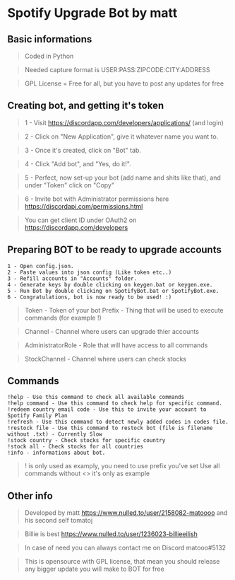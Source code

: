 # Spotify Upgrade Bot by matt

## Basic informations

>Coded in Python

>Needed capture format is USER:PASS:ZIPCODE:CITY:ADDRESS

>GPL License = Free for all, but you have to post any updates for free


## Creating bot, and getting it's token

>1 - Visit https://discordapp.com/developers/applications/ (and login)

>2 - Click on "New Application", give it whatever name you want to.

>3 - Once it's created, click on "Bot" tab.

>4 - Click "Add bot", and "Yes, do it!".

>5 - Perfect, now set-up your bot (add name and shits like that), and under "Token" click on "Copy"

>6 - Invite bot with Administrator permissions here https://discordapi.com/permissions.html

> You can get client ID under OAuth2 on https://discordapp.com/developers


## Preparing BOT to be ready to upgrade accounts
```
1 - Open config.json.
2 - Paste values into json config (Like token etc..)
3 - Refill accounts in "Accounts" folder.
4 - Generate keys by double clicking on keygen.bat or keygen.exe.
5 - Run Bot by double clicking on SpotifyBot.bat or SpotifyBot.exe.
6 - Congratulations, bot is now ready to be used! :)
```
>Token - Token of your bot Prefix - Thing that will be used to execute commands (for example !)

>Channel - Channel where users can upgrade thier accounts

>AdministratorRole - Role that will have access to all commands

>StockChannel - Channel where users can check stocks

## Commands
```
!help - Use this command to check all available commands
!help command - Use this command to check help for specific command.
!redeem country email code - Use this to invite your account to Spotify Family Plan
!refresh - Use this command to detect newly added codes in codes file.
!restock file - Use this command to restock bot (file is filename without .txt) - Currently Slow
!stock country - Check stocks for specific country
!stock all - Check stocks for all countries
!info - informations about bot.
```
>! is only used as examply, you need to use prefix you've set
>Use all commands without <> it's only as example

## Other info
>Developed by matt https://www.nulled.to/user/2158082-matoooo and his second self tomatoj

>Billie is best https://www.nulled.to/user/1236023-billieeilish

>In case of need you can always contact me on Discord matooo#5132

>This is opensource with GPL license, that mean you should release any bigger update you will make to BOT for free





